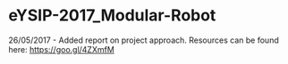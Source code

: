 # eYSIP-2017_Modular-Robot

26/05/2017 - Added report on project approach. Resources can be found here: https://goo.gl/4ZXmfM
